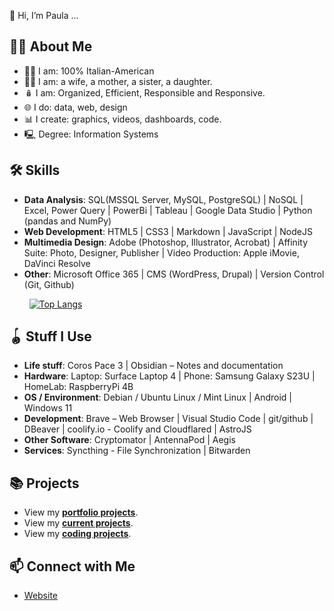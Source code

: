 👋 Hi, I’m Paula ...

## 🙋‍♀️ About Me
- 🤌🏼 I am:  100% Italian-American
- 🧗‍♀️ I am: a wife, a mother, a sister, a daughter.
- 🪆 I am: Organized, Efficient, Responsible and Responsive.
- 🌐 I do: data, web, design
- 📊 I create: graphics, videos, dashboards, code. 
- 🖳 Degree: Information Systems

## 🛠 Skills
- **Data Analysis**: SQL(MSSQL Server, MySQL, PostgreSQL) | NoSQL | Excel, Power Query | PowerBi | Tableau | Google Data Studio | Python (pandas and NumPy)
- **Web Development**: HTML5 | CSS3 | Markdown | JavaScript | NodeJS
- **Multimedia Design**: Adobe (Photoshop, Illustrator, Acrobat) | Affinity Suite: Photo, Designer, Publisher | Video Production: Apple iMovie, DaVinci Resolve
- **Other**: Microsoft Office 365 | CMS (WordPress, Drupal) | Version Control (Git, Github)
 
&nbsp;&nbsp;&nbsp;&nbsp;&nbsp;&nbsp;&nbsp;&nbsp;[![Top Langs](https://github-readme-stats.vercel.app/api/top-langs/?username=pstitalia0603)](https://github.com/anuraghazra/github-readme-stats)

## 🪀 Stuff I Use
- **Life stuff**: Coros Pace 3 | Obsidian – Notes and documentation
- **Hardware**: Laptop: Surface Laptop 4 | Phone: Samsung Galaxy S23U | HomeLab: RaspberryPi 4B
- **OS / Environment**: Debian / Ubuntu Linux / Mint Linux | Android | Windows 11
- **Development**: Brave – Web Browser | Visual Studio Code | git/github | DBeaver | coolify.io - Coolify and Cloudflared | AstroJS
- **Other Software**: Cryptomator | AntennaPod | Aegis
- **Services**: Syncthing - File Synchronization | Bitwarden

## 📚 Projects
- View my [**portfolio projects**](https://pstitalia0603.github.io/).
- View my [**current projects**](https://pstitalia0603.github.io/track/current-projects/).
- View my [**coding projects**](https://github.com/pstitalia0603?tab=repositories).

## 📫 Connect with Me
- [Website](https://pstitalia0603.github.io/)
